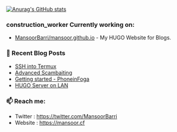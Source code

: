 [![Anurag's GitHub stats](https://github-readme-stats.vercel.app/api?username=MansoorBarri&show_icons=true&theme=dark)](https://github.com/anuraghazra/github-readme-stats)

### construction_worker Currently working on: 
- [MansoorBarri/mansoor.github.io](https://github.com/MansoorBarri/mansoor.github.io) - My HUGO Website for Blogs.

### 📰 Recent Blog Posts

- [SSH into Termux](https://mansoor.cf/posts/termux-ssh/)
- [Advanced Scambaiting](https://mansoor.cf/posts/advanced-scambaiting/)
- [Getting started - PhoneinFoga](https://mansoor.cf/posts/phoneinfoga/)
- [HUGO Server on LAN](https://mansoor.cf/posts/hugo-lan/)

### 📫 Reach me:
  - Twitter   : <https://twitter.com/MansoorBarri>
  - Website   : <https://mansoor.cf>

